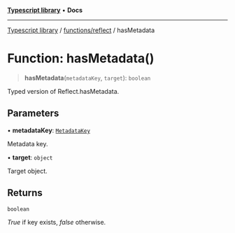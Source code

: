 [**Typescript library**](../../../index.md) • **Docs**

***

[Typescript library](../../../modules.md) / [functions/reflect](../index.md) / hasMetadata

# Function: hasMetadata()

> **hasMetadata**(`metadataKey`, `target`): `boolean`

Typed version of Reflect.hasMetadata.

## Parameters

• **metadataKey**: [`MetadataKey`](../type-aliases/MetadataKey.md)

Metadata key.

• **target**: `object`

Target object.

## Returns

`boolean`

_True_ if key exists, _false_ otherwise.
